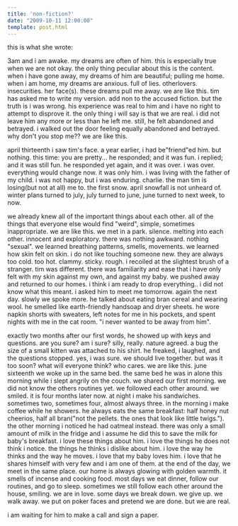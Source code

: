```yaml
---
title: 'non-fiction?'
date: "2009-10-11 12:00:00"
template: post.html
---
```


this is what she wrote:

3am and i am awake. my dreams are often of him. this is especially true when we are not okay. the only thing peculiar about this is the content. when i have gone away, my dreams of him are beautiful; pulling me home. when i am home, my dreams are anxious. full of lies. otherlovers. insecurities. her face(s). these dreams pull me away. we are like this. tim has asked me to write my version. add non to the accused fiction. but the truth is i was wrong. his experience was real to him and i have no right to attempt to disprove it. the only thing i will say is that we are real. i did not leave him any more or less than he left me. still, he felt abandoned and betrayed. i walked out the door feeling equally abandoned and betrayed. why don't you stop me?? we are like this. 

april thirteenth i saw tim's face. a year earlier, i had be"friend"ed him. but nothing. this time: you are pretty... he responded; and it was fun. i replied; and it was still fun. he responded yet again, and it was over. i was over. everything would change now. it was only him. i was living with the father of my child. i was not happy, but i was enduring. charlie. the man tim is losing(but not at all) me to. the first snow. april snowfall is not unheard of. winter plans turned to july, july turned to june, june turned to next week, to now.

we already knew all of the important things about each other. all of the things that everyone else would find "weird", simple, sometimes inappropriate. we are like this. we met in a park. silence. melting into each other. innocent and exploratory. there was nothing awkward. nothing "sexual". we learned breathing patterns, smells, movements. we learned how skin felt on skin. i do not like touching someone new. they are always too cold. too hot. clammy. sticky. rough. i recoiled at the slightest brush of a stranger. tim was different. there was familiarity and ease that i have only felt with my skin against my own, and against my baby. we pushed away and returned to our homes. i think i am ready to drop everything.. i did not know what this meant. i asked him to meet me tomorrow. again the next day. slowly we spoke more. he talked about eating bran cereal and wearing wool. he smelled like earth-friendly handsoap and dryer sheets. he wore napkin shorts with sweaters, left notes for me in his pockets, and spent nights with me in the cat room. "i never wanted to be away from him".

exactly two months after our first words, he showed up with keys and questions. are you sure? am i sure? silly, really. nature agreed. a bug the size of a small kitten was attached to his shirt. he freaked, i laughed, and the questions stopped. yes, i was sure. we should live together. but was it too soon? what will everyone think? who cares. we are like this. june sixteenth we woke up in the same bed. the same bed he was in alone this morning while i slept angrily on the couch. we shared our first morning. we did not know the others routines yet. we followed each other around. we smiled. it is four months later now. at night i make his sandwiches. sometimes two, sometimes four, almost always three. in the morning i make coffee while he showers. he always eats the same breakfast: half honey nut cheerios, half all bran("not the pellets. the ones that look like little twigs."). the other morning i noticed he had oatmeal instead. there was only a small amount of milk in the fridge and i assume he did this to save the milk for baby's breakfast. i love these things about him. i love the things he does not think i notice. the things he thinks i dislike about him. i love the way he thinks and the way he moves. i love that my baby loves him. i love that he shares himself with very few and i am one of them. at the end of the day, we meet in the same place. our home is always glowing with golden warmth. it smells of incense and cooking food. most days we eat dinner, follow our routines, and go to sleep. sometimes we still follow each other around the house, smiling. we are in love. some days we break down. we give up. we walk away. we put on poker faces and pretend we are done. but we are real.

i am waiting for him to make a call and sign a paper.